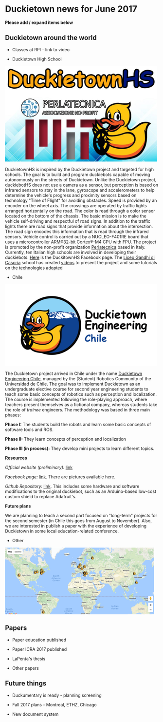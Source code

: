 # Duckietown news for June 2017

**Please add / expand items below**

## Duckietown around the world

* Classes at RPI - link to video

* Duckietown High School
<img src='dthslogo.png'  width="500"/>
  
  DuckietownHS is inspired by the Duckietown project and targeted for high schools.
  The goal is to build and program duckiebots capable of moving autonomously on the streets of Duckietown. 
  Unlike the Duckietown project, duckiebotHS does not use a camera as a sensor, but perception is based on infrared sensors to stay in     the lane, gyroscope and accelerometers to help determine the vehicle's progress and proximity sensors based on technology "Time of       Flight" for avoiding obstacles. 
  Speed is provided by an encoder on the wheel axis. 
  The crossings are operated by traffic lights arranged horizontally on the road. The color is read through a color sensor located on the     bottom of the chassis. 
  The basic mission is to make the vehicle self-driving and respectful of road signs. 
  In addition to the traffic lights there are road signs that provide information about the intersection. The road sign encodes this       information that is read through the infrared sensors.
  Vehicle control is carried out by a NUCLEO-F401RE board that uses a microcontroller ARM®32-bit Cortex®-M4 CPU with FPU.
  The project is promoted by the non-profit organization [Perlatecnica](http://www.perlatecnica.it) based in Italy. Currently, ten Italian high schools are involved     in developing their duckiebots. 
  [Here](https://www.facebook.com/duckietownhs) is the DuckitownHS Facebook page.
  The [Liceo Gandhi di Casoria](https://www.facebook.com/liceogandhicasoria/) school has created [videos](http://duckietownhsliceogandhi.altervista.org/) to present the project and some tutorials on the technologies adopted
  

* Chile
<img src="duckietown_engineering_chile (1).png"  width="500"/>


The Duckietown project arrived in Chile under the name [Duckietown Engineering Chile](http://duckietown.cl/), managed by the (Student) Robotics Community of the Universidad de Chile. The goal was to implement Duckietown as an undergraduate elective course for second year engineering students to teach some basic concepts of robotics such as perception and localization.
The course is implemented following the role-playing approach, where teachers present themselves as a fictional company, whereas students take the role of _trainee_ engineers. 
The methodology was based in three main phases: 

**Phase I:** The students build the robots and learn some basic concepts of software tools and ROS.

**Phase II:** They learn concepts of perception and localization

**Phase III (in process):** They develop mini projects to learn different topics.

**Resources**

_Official website (preliminary):_ [link](http://duckietown.cl/)

_Facebook page:_ [link](https://www.facebook.com/duckietowncl/). There are pictures available here.

_Github Repository:_ [link](https://github.com/duckietown-chile). This includes some hardware and software modifications to the original duckiebot, such as an Arduino-based low-cost custom shield to replace Adafruit's.

**Future plans**

We are planning to teach a second part focused on "long-term" projects for the second semester (in Chile this goes from August to November).
Also, we are interested in publish a paper with the experience of developing Duckietown in some local education-related conference.

* Other

<img src='map.png' style='max-width: 35em'/>

## Papers

* Paper education published

* Paper ICRA 2017 published

* LaPenta's thesis

* Other papers 

## Future things

* Duckumentary is ready - planning screening

* Fall 2017 plans - Montreal, ETHZ, Chicago

* New document system
